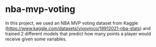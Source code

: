 # nba-mvp-voting
In this project, we used an NBA MVP voting dataset from Kaggle (https://www.kaggle.com/datasets/vivovinco/19912021-nba-stats) and trained 2 different models that predict how many points a player would receive given some variables.
